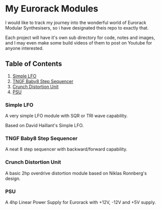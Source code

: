 # My Eurorack Modules

I would like to track my journey into the wonderful world of Eurorack Modular Synthesisers, so i have designated theis repo to exactly that.

Each project will have it's own sub directory for code, notes and images, and I may even make some build videos of them to post on Youtube for anyone interested.

## Table of Contents
1. [Simple LFO](#simple-lfo)
2. [TNGF Baby8 Step Sequencer](#tngf-baby8-step-sequencer)
3. [Crunch Distortion Unit](#crunch-distortion-unit)
4. [PSU](#psu)

### Simple LFO

A very simple LFO module with SQR or TRI wave capability.

Based on David Haillant's Simple LFO.


### TNGF Baby8 Step Sequencer

A neat 8 step sequencer with backward/forward capability.


### Crunch Distortion Unit

A basic 2hp overdrive distortion module based on Niklas Ronnberg's design.


### PSU

A 4hp Linear Power Supply for Eurorack with +12V, -12V and +5V supply.
